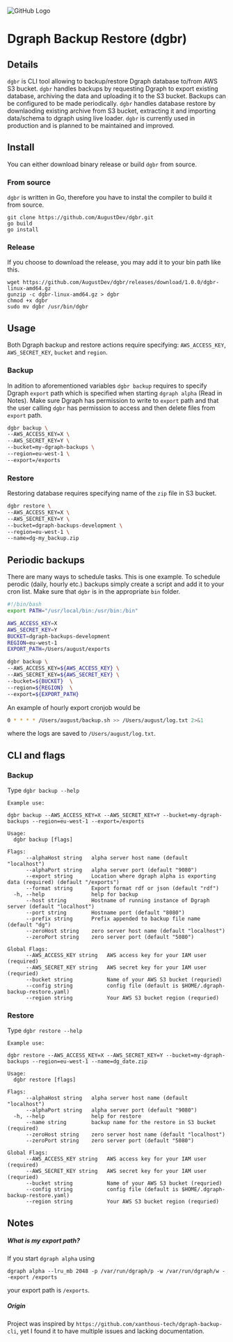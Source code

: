 ![GitHub Logo](/graphics/logo.png)
# Dgraph Backup Restore (dgbr)

## Details
`dgbr` is CLI tool allowing to backup/restore Dgraph database to/from AWS S3 bucket. `dgbr` handles backups by requesting Dgraph to export existing database, archiving the data and uploading it to the S3 bucket. Backups can be configured to be made periodically. `dgbr` handles database restore by downlaoding existing archive from S3 bucket, extracting it and importing data/schema to dgraph using live loader. `dgbr` is currently used in production and is planned to be maintained and improved.

## Install
You can either download binary release or build `dgbr` from source.
### From source
`dgbr` is written in Go, therefore you have to instal the compiler to build it from source.
```
git clone https://github.com/AugustDev/dgbr.git
go build
go install
```
### Release
If you choose to download the release, you may add it to your bin path like this.
```
wget https://github.com/AugustDev/dgbr/releases/download/1.0.0/dgbr-linux-amd64.gz
gunzip -c dgbr-linux-amd64.gz > dgbr
chmod +x dgbr
sudo mv dgbr /usr/bin/dgbr
```

## Usage
Both Dgraph backup and restore actions require specifying: `AWS_ACCESS_KEY`, `AWS_SECRET_KEY`, `bucket` and `region`.
### Backup
In adition to aforementioned variables `dgbr backup` requires to specify Dgraph `export` path which is specified when starting `dgraph alpha` (Read in Notes). Make sure Dgraph has permission to write to `export` path and that the user calling `dgbr` has permission to access and then delete files from `export` path.

```bash
dgbr backup \
--AWS_ACCESS_KEY=X \
--AWS_SECRET_KEY=Y \
--bucket=my-dgraph-backups \
--region=eu-west-1 \
--export=/exports
```
### Restore
Restoring database requires specifying name of the `zip` file in S3 bucket.

```bash
dgbr restore \
--AWS_ACCESS_KEY=X \
--AWS_SECRET_KEY=Y \
--bucket=dgraph-backups-development \
--region=eu-west-1 \
--name=dg-my_backup.zip
```

## Periodic backups
There are many ways to schedule tasks. This is one example. To schedule perodic (daily, hourly etc.) backups simply create a script and add it to your cron list. Make sure that `dgbr` is in the appropriate `bin` folder.

```bash
#!/bin/bash
export PATH="/usr/local/bin:/usr/bin:/bin"

AWS_ACCESS_KEY=X
AWS_SECRET_KEY=Y
BUCKET=dgraph-backups-development
REGION=eu-west-1
EXPORT_PATH=/Users/august/exports

dgbr backup \
--AWS_ACCESS_KEY=${AWS_ACCESS_KEY} \
--AWS_SECRET_KEY=${AWS_SECRET_KEY} \
--bucket=${BUCKET}  \
--region=${REGION}  \
--export=${EXPORT_PATH} 
```

An example of hourly export cronjob would be
```bash
0 * * * * /Users/august/backup.sh >> /Users/august/log.txt 2>&1
```
where the logs are saved to `/Users/august/log.txt`.

## CLI and flags
### Backup
Type `dgbr backup --help`

```
Example use:

dgbr backup --AWS_ACCESS_KEY=X --AWS_SECRET_KEY=Y --bucket=my-dgraph-backups --region=eu-west-1 --export=/exports

Usage:
  dgbr backup [flags]

Flags:
      --alphaHost string   alpha server host name (default "localhost")
      --alphaPort string   alpha server port (default "9080")
      --export string      Location where dgraph alpha is exporting data (required) (default "/exports")
      --format string      Export format rdf or json (default "rdf")
  -h, --help               help for backup
      --host string        Hostname of running instance of Dgraph server (default "localhost")
      --port string        Hostname port (default "8080")
      --prefix string      Prefix appended to backup file name (default "dg")
      --zeroHost string    zero server host name (default "localhost")
      --zeroPort string    zero server port (default "5080")

Global Flags:
      --AWS_ACCESS_KEY string   AWS access key for your IAM user (required)
      --AWS_SECRET_KEY string   AWS secret key for your IAM user (requried)
      --bucket string           Name of your AWS S3 bucket (requried)
      --config string           config file (default is $HOME/.dgraph-backup-restore.yaml)
      --region string           Your AWS S3 bucket region (requried)
```

### Restore
Type `dgbr restore --help`
```
Example use:

dgbr restore --AWS_ACCESS_KEY=X --AWS_SECRET_KEY=Y --bucket=my-dgraph-backups --region=eu-west-1 --name=dg_date.zip

Usage:
  dgbr restore [flags]

Flags:
      --alphaHost string   alpha server host name (default "localhost")
      --alphaPort string   alpha server port (default "9080")
  -h, --help               help for restore
      --name string        backup name for the restore in S3 bucket (required)
      --zeroHost string    zero server host name (default "localhost")
      --zeroPort string    zero server port (default "5080")

Global Flags:
      --AWS_ACCESS_KEY string   AWS access key for your IAM user (required)
      --AWS_SECRET_KEY string   AWS secret key for your IAM user (requried)
      --bucket string           Name of your AWS S3 bucket (requried)
      --config string           config file (default is $HOME/.dgraph-backup-restore.yaml)
      --region string           Your AWS S3 bucket region (requried)
```

## Notes
##### What is my export path?

If you start `dgraph alpha` using
```
dgraph alpha --lru_mb 2048 -p /var/run/dgraph/p -w /var/run/dgraph/w --export /exports
```
your export path is `/exports`.

##### Origin

Project was inspired by `https://github.com/xanthous-tech/dgraph-backup-cli`, yet I found it to have multiple issues and lacking documentation.
